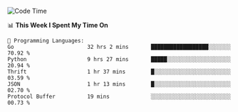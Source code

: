 <!--START_SECTION:waka-->
![Code Time](http://img.shields.io/badge/Code%20Time-798%20hrs%2029%20mins-blue)

📊 **This Week I Spent My Time On** 

```text
💬 Programming Languages: 
Go                       32 hrs 2 mins       ██████████████████░░░░░░░   70.92 % 
Python                   9 hrs 27 mins       █████░░░░░░░░░░░░░░░░░░░░   20.94 % 
Thrift                   1 hr 37 mins        █░░░░░░░░░░░░░░░░░░░░░░░░   03.59 % 
JSON                     1 hr 13 mins        █░░░░░░░░░░░░░░░░░░░░░░░░   02.70 % 
Protocol Buffer          19 mins             ░░░░░░░░░░░░░░░░░░░░░░░░░   00.73 % 
```


<!--END_SECTION:waka-->